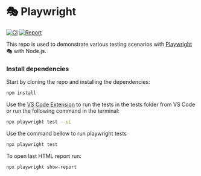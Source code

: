 # 🎭 Playwright

[![CI](https://github.com/tassioplima/playwright/actions/workflows/playwright.yml/badge.svg)](https://github.com/tassioplima/playwright/actions)
[![Report](https://img.shields.io/badge/PlayWright-deployed-yellowgreen)](https://tassioplima.github.io/playwright/)

This repo is used to demonstrate various testing scenarios with [Playwright](https://playwright.dev/) 🎭 with Node.js.

### Install dependencies

Start by cloning the repo and installing the dependencies:

```bash
npm install
```

Use the [VS Code Extension](https://marketplace.visualstudio.com/items?itemName=ms-playwright.playwright) to run the tests in the tests folder from VS Code or run the following command in the terminal:

```bash
npx playwright test --ui
```

Use the command bellow to run playwright tests

```bash
npx playwright test
```

To open last HTML report run:

```bash
npx playwright show-report
```